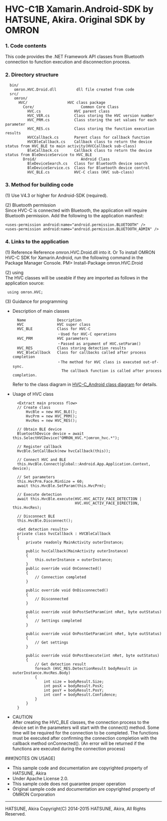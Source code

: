 ﻿# HVC-C1B Xamarin.Android-SDK by HATSUNE, Akira. Original SDK by OMRON

### 1. Code contents  
This code provides the .NET Framework API classes from Bluetooth connection to function execution and disconnection process.

### 2. Directory structure  
      bin/  
        omron.HVC.Droid.dll			dll file created from code
      src/  
        omron/  
          HVC/				    HVC class package
            Core/                     Common Core Class
              HVC.cs			   HVC parent class  
              HVC_VER.cs		   Class storing the HVC version number
              HVC_PRM.cs		   Class storing the set values for each parameter
              HVC_RES.cs		   Class storing the function execution results
              HVCCallback.cs	   Parent class for callback function  
              HVCBleCallback.cs	   Callback class to return the device status from HVC_BLE to main activity(HVCCallback sub-class)  
              BleCallback.cs	   Callback class to return the device status from BleDeviceService to HVC_BLE
            Droid/                    Android Class
              BleDeviceSearch.cs   Class for Bluetooth device search  
              BleDeviceService.cs  Class for Bluetooth device control  
              HVC_BLE.cs		   HVC-C class (HVC sub-class)

### 3. Method for building code
(1) Use V4.3 or higher for Android-SDK (required).

(2) Bluetooth permission  
Since HVC-C is connected with Bluetooth, the application will require Bluetooth permission. Add the following to the application manifest:

    <uses-permission android:name="android.permission.BLUETOOTH" />
    <uses-permission android:name="android.permission.BLUETOOTH_ADMIN" />

### 4. Links to the application
(1) Reference
Reference omron.HVC.Droid.dll into it.
Or To install OMRON HVC-C SDK for Xamarin.Android, run the following command in the  Package Manager Console.
PM> Install-Package omron.HVC.Droid

(2) using  
The HVC classes will be useable if they are imported as follows in the application source:

     using omron.HVC;

 (3) Guidance for programming

* Description of main classes  

        Name		      Description
        HVC               HVC super class
        HVC_BLE           Class for HVC-C
                          ・Used for HVC-C operations
        HVC_PRM           HVC parameters
                          ・Passed as argument of HVC.setParam()
        HVC_RES           Class storing detection results
        HVC_BleCallback   Class for callbacks called after process completion
                          ・The method for HVC class is executed out-of-sync.
                            The callback function is called after process completion.

    Refer to the class diagram in [HVC-C_Android class diagram](./HVC-C_Android_Class.png) for details.


* Usage of HVC class  

        <Extract main process flow>
        // Create class
            HvcBle = new HVC_BLE();
            HvcPrm = new HVC_PRM();
            HvcRes = new HVC_RES();

        // Obtain BLE device
        BluetoothDevice device = await this.SelectHVCDevice("OMRON_HVC.*|omron_hvc.*");

        // Register callback
        HvcBle.SetCallBack(new hvcCallback(this));

        // Connect HVC and BLE
        this.HvcBle.Connect(global::Android.App.Application.Context, device);

        // Set parameters
        this.HvcPrm.Face.MinSize = 60;
        await this.HvcBle.SetParam(this.HvcPrm);

        // Execute detection
        await this.HvcBle.execute(HVC.HVC_ACTIV_FACE_DETECTION |
                                  HVC.HVC_ACTIV_FACE_DIRECTION, this.HvcRes);

        // Disconnect BLE
        this.HvcBle.Disconnect();

        <Get detection results>
        private class hvcCallback : HVCBleCallback
        { 
            private readonly MainActivity outerInstance;

            public hvcCallback(MainActivity outerInstance)
            {
                this.outerInstance = outerInstance;
            }
            public override void OnConnected()
            {
                // Connection completed
            }

            public override void OnDisconnected()
            {
                // Disconnected
            }

            public override void OnPostSetParam(int nRet, byte outStatus)
            {
                // Settings completed
            }

            public override void OnPostGetParam(int nRet, byte outStatus)
            {
                // Get settings
            }

            public override void OnPostExecute(int nRet, byte outStatus)
            {
                // Get detection result
                foreach (HVC_RES.DetectionResult bodyResult in outerInstance.HvcRes.Body)
                {
                    int size = bodyResult.Size;
                    int posX = bodyResult.PosX;
                    int posY = bodyResult.PosY;
                    int conf = bodyResult.Confidence;
                }
            }
        }

* CAUTION  
After creating the HVC_BLE classes, the connection process to the device set in the parameters will start with the connect() method.
Some time will be required for the connection to be completed.
The functions must be executed after confirming the connection completion with the callback method onConnected().
(An error will be returned if the functions are executed during the connection process)


###[NOTES ON USAGE]
* This sample code and documentation are copyrighted property of HATSUNE, Akira
* Under Apache License 2.0.
* This sample code does not guarantee proper operation
* Original sample code and documentation are copyrighted property of OMRON Corporation  

----
HATSUNE, Akira
Copyright(C) 2014-2015 HATSUNE, Akira, All Rights Reserved.

